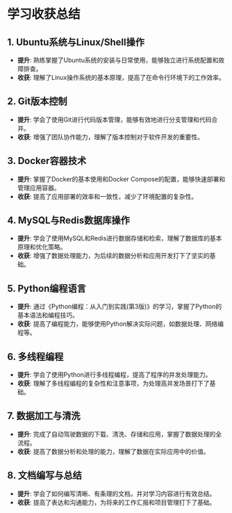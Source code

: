 # 学习收获总结

## 1. Ubuntu系统与Linux/Shell操作
- **提升**: 熟练掌握了Ubuntu系统的安装与日常使用，能够独立进行系统配置和故障排查。
- **收获**: 理解了Linux操作系统的基本原理，提高了在命令行环境下的工作效率。

## 2. Git版本控制
- **提升**: 学会了使用Git进行代码版本管理，能够有效地进行分支管理和代码合并。
- **收获**: 增强了团队协作能力，理解了版本控制对于软件开发的重要性。

## 3. Docker容器技术
- **提升**: 掌握了Docker的基本使用和Docker Compose的配置，能够快速部署和管理应用容器。
- **收获**: 提高了应用部署的效率和一致性，减少了环境配置的复杂性。

## 4. MySQL与Redis数据库操作
- **提升**: 学会了使用MySQL和Redis进行数据存储和检索，理解了数据库的基本原理和优化策略。
- **收获**: 增强了数据处理能力，为后续的数据分析和应用开发打下了坚实的基础。

## 5. Python编程语言
- **提升**: 通过《Python编程：从入门到实践(第3版)》的学习，掌握了Python的基本语法和编程技巧。
- **收获**: 提高了编程能力，能够使用Python解决实际问题，如数据处理、网络编程等。

## 6. 多线程编程
- **提升**: 学会了使用Python进行多线程编程，提高了程序的并发处理能力。
- **收获**: 理解了多线程编程的复杂性和注意事项，为处理高并发场景打下了基础。

## 7. 数据加工与清洗
- **提升**: 完成了自动驾驶数据的下载、清洗、存储和应用，掌握了数据处理的全流程。
- **收获**: 提高了数据分析和处理的能力，理解了数据在实际应用中的价值。

## 8. 文档编写与总结
- **提升**: 学会了如何编写清晰、有条理的文档，并对学习内容进行有效总结。
- **收获**: 提高了表达和沟通能力，为将来的工作汇报和项目管理打下了基础。